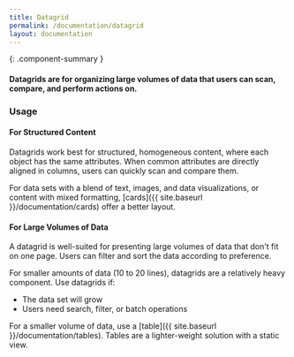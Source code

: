```yaml
---
title: Datagrid
permalink: /documentation/datagrid
layout: documentation
---
```


{: .component-summary }
#### Datagrids are for organizing large volumes of data that users can scan, compare, and perform actions on.

<clr-datagrid-basic-structure-demo></clr-datagrid-basic-structure-demo>

<clr-datagrid-custom-rendering-demo></clr-datagrid-custom-rendering-demo>

<clr-datagrid-smart-iterator-demo></clr-datagrid-smart-iterator-demo>

<clr-datagrid-binding-properties-demo></clr-datagrid-binding-properties-demo>

<clr-datagrid-sorting-demo></clr-datagrid-sorting-demo>

<clr-datagrid-filtering-demo></clr-datagrid-filtering-demo>

<clr-datagrid-string-filtering-demo></clr-datagrid-string-filtering-demo>

<clr-datagrid-pagination-demo></clr-datagrid-pagination-demo>

<clr-datagrid-selection-demo></clr-datagrid-selection-demo>

<clr-datagrid-server-driven-demo></clr-datagrid-server-driven-demo>

<clr-datagrid-full-demo></clr-datagrid-full-demo>

### Usage

#### For Structured Content

Datagrids work best for structured, homogeneous content, where each object has the same attributes.  When common attributes are directly aligned in columns, users can quickly scan and compare them.

For data sets with a blend of text, images, and data visualizations, or content with mixed formatting, [cards]({{ site.baseurl }}/documentation/cards) offer a better layout.

#### For Large Volumes of Data

A datagrid is well-suited for presenting large volumes of data that don't fit on one page.  Users can filter and sort the data according to preference.

For smaller amounts of data (10 to 20 lines), datagrids are a relatively heavy component.  Use datagrids if:

- The data set will grow
- Users need search, filter, or batch operations

For a smaller volume of data, use a [table]({{ site.baseurl }}/documentation/tables).  Tables are a lighter-weight solution with a static view.
